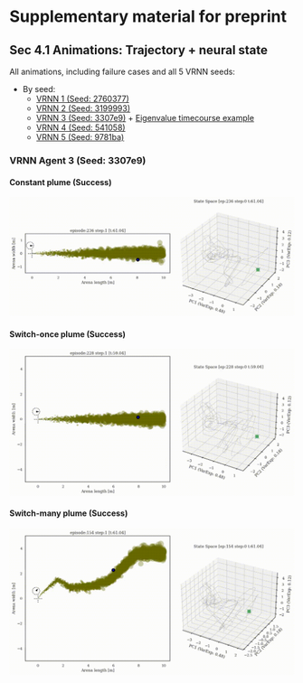 # Supplementary material for preprint

## Sec 4.1 Animations: Trajectory + neural state

All animations, including failure cases and all 5 VRNN seeds:
* By seed:
  * [VRNN 1 (Seed: 2760377)](VRNN1.md) 
  * [VRNN 2 (Seed: 3199993)](VRNN2.md) 
  * [VRNN 3 (Seed: 3307e9)](VRNN3.md) + [Eigenvalue timecourse example](VRNN3-eigen.md)
  * [VRNN 4 (Seed: 541058)](VRNN4.md) 
  * [VRNN 5 (Seed: 9781ba)](VRNN5.md) 

### VRNN Agent 3 (Seed: 3307e9)
#### Constant plume (Success)
![](supp/3307e9/constantx5b5_merged_common_ep236.gif)

#### Switch-once plume (Success)
![](supp/3307e9/switch45x5b5_merged_common_ep228.gif)

#### Switch-many plume (Success)
![](supp/3307e9/noisy3x5b5_merged_common_ep154.gif)

